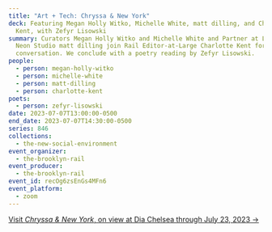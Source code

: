 ```yaml
---
title: "Art + Tech: Chryssa & New York"
deck: Featuring Megan Holly Witko, Michelle White, matt dilling, and Charlotte
  Kent, with Zefyr Lisowski
summary: Curators Megan Holly Witko and Michelle White and Partner at Lite Brite
  Neon Studio matt dilling join Rail Editor-at-Large Charlotte Kent for a
  conversation. We conclude with a poetry reading by Zefyr Lisowski.
people:
  - person: megan-holly-witko
  - person: michelle-white
  - person: matt-dilling
  - person: charlotte-kent
poets:
  - person: zefyr-lisowski
date: 2023-07-07T13:00:00-0500
end_date: 2023-07-07T14:30:00-0500
series: 846
collections:
  - the-new-social-environment
event_organizer:
  - the-brooklyn-rail
event_producer:
  - the-brooklyn-rail
event_id: recOg6zsEnGs4MFn6
event_platform:
  - zoom
---
```

[V﻿isit *Chryssa & New York*, on view at Dia Chelsea through July 23, 2023 →](https://www.diaart.org/exhibition/exhibitions-projects/chryssa-new-york-exhibition)
